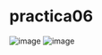 # practica06
![image](https://github.com/user-attachments/assets/024396a7-0503-4c9e-b28c-4ba620657eec)
![image](https://github.com/user-attachments/assets/fabba8e5-883e-4f99-a8ae-a803d69bae90)

